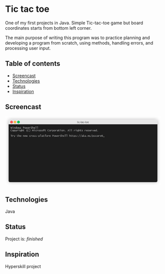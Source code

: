 # Tic tac toe

One of my first projects in Java. Simple Tic-tac-toe game but board coordinates starts from bottom left corner.

The main purpose of writing this program was to practice planning and developing a program from scratch, using methods, handling errors, and processing user input.

## Table of contents

- [Screencast](#screencast)
- [Technologies](#technologies)
- [Status](#status)
- [Inspiration](#inspiration)

## Screencast

![Tic tac toe screeencast](screencast-tic-tac-toe.gif)

## Technologies

Java

## Status

Project is: _finished_

## Inspiration

Hyperskill project
